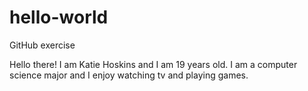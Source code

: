 # hello-world
GitHub exercise

Hello there!
I am Katie Hoskins and I am 19 years old. I am a computer science major and I enjoy watching tv and playing games. 
